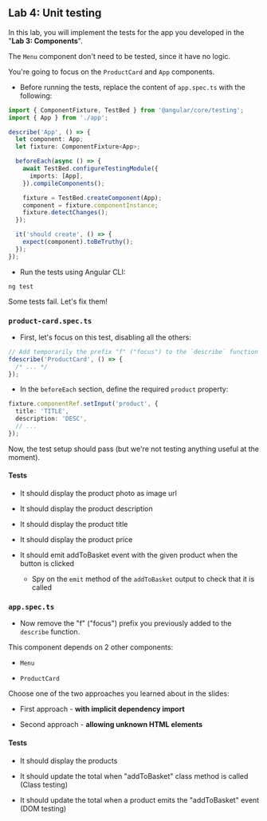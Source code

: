 ## Lab 4: Unit testing

In this lab, you will implement the tests for the app you developed in the "**Lab 3: Components**".

The `Menu` component don't need to be tested, since it have no logic.

You're going to focus on the `ProductCard` and `App` components.

- Before running the tests, replace the content of `app.spec.ts` with the following:

```ts
import { ComponentFixture, TestBed } from '@angular/core/testing';
import { App } from './app';

describe('App', () => {
  let component: App;
  let fixture: ComponentFixture<App>;

  beforeEach(async () => {
    await TestBed.configureTestingModule({
      imports: [App],
    }).compileComponents();

    fixture = TestBed.createComponent(App);
    component = fixture.componentInstance;
    fixture.detectChanges();
  });

  it('should create', () => {
    expect(component).toBeTruthy();
  });
});
```

- Run the tests using Angular CLI:

```shell
ng test
```

Some tests fail. Let's fix them!



### `product-card.spec.ts`

- First, let's focus on this test, disabling all the others:

```ts
// Add temporarily the prefix "f" ("focus") to the `describe` function
fdescribe('ProductCard', () => {
  /* ... */
});
```

- In the `beforeEach` section, define the required `product` property:

```ts
fixture.componentRef.setInput('product', {
  title: 'TITLE',
  description: 'DESC',
  // ...
});
```

Now, the test setup should pass (but we're not testing anything useful at the moment).

#### Tests

- It should display the product photo as image url

- It should display the product description

- It should display the product title

- It should display the product price

- It should emit addToBasket event with the given product when the button is clicked
  - Spy on the `emit` method of the `addToBasket` output to check that it is called



### `app.spec.ts`

- Now remove the "f" ("focus") prefix you previously added to the `describe` function.

This component depends on 2 other components:

- `Menu`

- `ProductCard`

Choose one of the two approaches you learned about in the slides:

- First approach - **with implicit dependency import**

- Second approach - **allowing unknown HTML elements**

#### Tests

- It should display the products

- It should update the total when "addToBasket" class method is called (Class testing)

- It should update the total when a product emits the "addToBasket" event (DOM testing)
